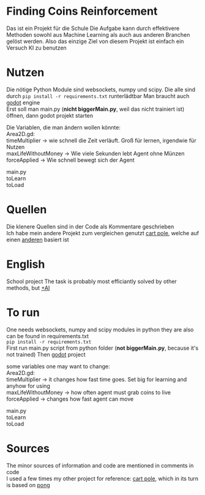 # Finding Coins Reinforcement
 Das ist ein Projekt für die Schule
 Die Aufgabe kann durch effektivere Methoden sowohl aus Machine Learning als auch aus anderen Branchen gelöst werden.
 Also das einzige Ziel von diesem Projekt ist einfach ein Versuch KI zu benutzen

 # Nutzen
 Die nötige Python Module sind websockets, numpy und scipy. Die alle sind durch ```pip install -r requirements.txt``` runterlädtbar
 Man braucht auch [godot](https://godotengine.org/) engine</br>
 Erst soll man main.py (**nicht biggerMain.py**, weil das nicht trainiert ist) öffnen, dann godot projekt starten</br>

 Die Variablen, die man ändern wollen könnte:</br>
 Area2D.gd: </br>
 timeMultiplier -> wie schnell die Zeit verläuft. Groß für lernen, irgendwie für Nutzen</br>
 maxLifeWithoutMoney  -> Wie viele Sekunden lebt Agent ohne Münzen</br>
 forceApplied -> Wie schnell bewegt sich der Agent</br>

 main.py</br>
 toLearn</br>
 toLoad</br>
 # Quellen
 Die klenere Quellen sind in der Code als Kommentare geschrieben</br>
 Ich habe mein andere Projekt zum vergleichen genutzt [cart pole](https://github.com/EgorRudenko/CartPoleDeepReinforcementLearning), welche auf einen [anderen](https://github.com/numpy/numpy-tutorials/blob/main/content/tutorial-deep-reinforcement-learning-with-pong-from-pixels.md) basiert ist
# English 
 School project
 The task is probably most efficiantly solved by other methods, but [+AI](https://www.reddit.com/r/mathmemes/comments/1el7jy2/since_too_many_people_are_asking_heres_the/)
 
 # To run 
 One needs websockets, numpy and scipy modules in python they are also can be found in requirements.txt</br>
 ```pip install -r requirements.txt```</br>
 First run main.py script from python folder (**not biggerMain.py**, because it's not trained) 
 Then [godot](https://godotengine.org/) project</br>

 some variables one may want to change:</br>
 Area2D.gd: </br>
 timeMultiplier -> it changes how fast time goes. Set big  for learning and anyhow for using</br>
 maxLifeWithoutMoney  -> how often agent must grab coins to live</br>
 forceApplied -> changes how fast agent can move</br>

 main.py</br>
 toLearn</br>
 toLoad</br>

 # Sources
 The minor sources of information and code are mentioned in comments in code</br>
 I used a few times my other project for reference: [cart pole](https://github.com/EgorRudenko/CartPoleDeepReinforcementLearning), which in its turn is based on [pong](https://github.com/numpy/numpy-tutorials/blob/main/content/tutorial-deep-reinforcement-learning-with-pong-from-pixels.md)

